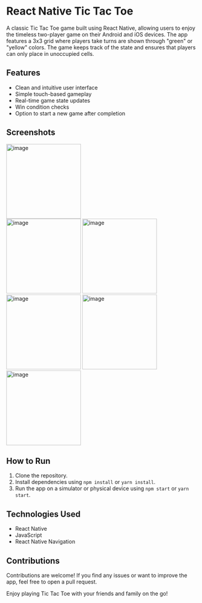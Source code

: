 # React Native Tic Tac Toe
A classic Tic Tac Toe game built using React Native, allowing users to enjoy the timeless two-player game on their Android and iOS devices. The app features a 3x3 grid where players take turns are shown through "green" or "yellow" colors. The game keeps track of the state and ensures that players can only place in unoccupied cells. 

## Features
- Clean and intuitive user interface
- Simple touch-based gameplay
- Real-time game state updates
- Win condition checks
- Option to start a new game after completion

## Screenshots
<div style="display:'flex',align-items:'center'">
  <img width="197" alt="image" src="https://github.com/Myself-Ikram/TicTacToe/assets/97652328/05f0154c-192d-40e5-b01d-d1422da722ba">
</div>
<img width="197" alt="image" src="https://github.com/Myself-Ikram/TicTacToe/assets/97652328/2f8b7a56-3b81-4957-9910-5bc9ec13481a">
<img width="197" alt="image" src="https://github.com/Myself-Ikram/TicTacToe/assets/97652328/700ed1f4-4f5b-446d-a169-f7de76245192">
<img width="197" alt="image" src="https://github.com/Myself-Ikram/TicTacToe/assets/97652328/c6cf0f88-2416-4e63-8fea-07dcdea2d543">
<img width="197" alt="image" src="https://github.com/Myself-Ikram/TicTacToe/assets/97652328/c25e69f4-57f6-4f25-ad3c-f95346701626">
<img width="197" alt="image" src="https://github.com/Myself-Ikram/TicTacToe/assets/97652328/65737ebe-e54a-425e-8456-e9a6e283ede9">





## How to Run
1. Clone the repository.
2. Install dependencies using `npm install` or `yarn install`.
3. Run the app on a simulator or physical device using `npm start` or `yarn start`.

## Technologies Used
- React Native
- JavaScript
- React Native Navigation

## Contributions
Contributions are welcome! If you find any issues or want to improve the app, feel free to open a pull request.

Enjoy playing Tic Tac Toe with your friends and family on the go!
